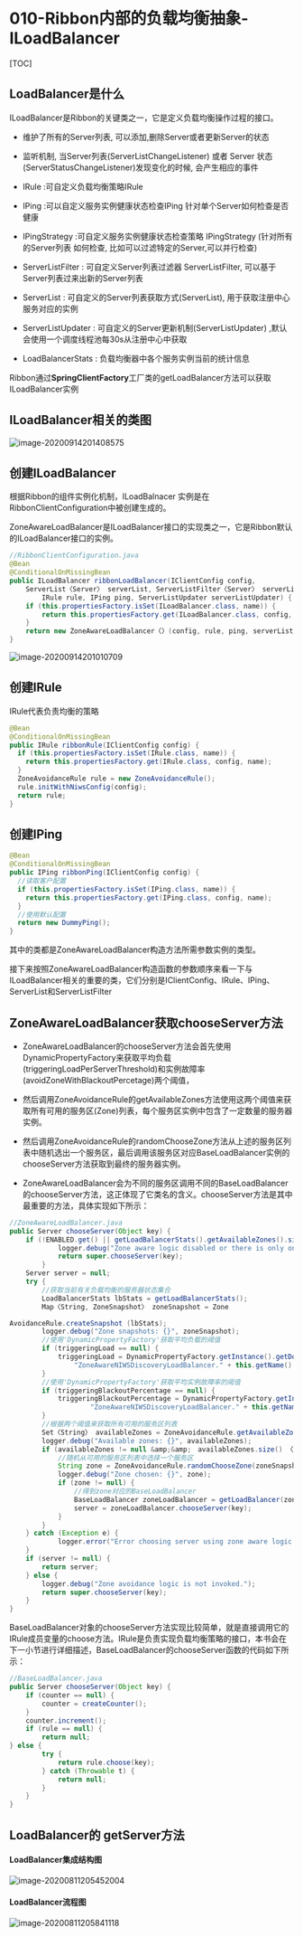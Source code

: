 # 010-Ribbon内部的负载均衡抽象-ILoadBalancer

[TOC]

## LoadBalancer是什么

ILoadBalancer是Ribbon的关键类之一，它是定义负载均衡操作过程的接口。

- 维护了所有的Server列表, 可以添加,删除Server或者更新Server的状态
- 监听机制, 当Server列表(ServerListChangeListener) 或者 Server 状态 (ServerStatusChangeListener)发现变化的时候, 会产生相应的事件
- IRule :可自定义负载均衡策略IRule
- IPing :可以自定义服务实例健康状态检查IPing 针对单个Server如何检查是否健康
- IPingStrategy :可自定义服务实例健康状态检查策略 IPingStrategy (针对所有的Server列表 如何检查, 比如可以过滤特定的Server,可以并行检查)

- ServerListFilter : 可自定义Server列表过滤器 ServerListFilter, 可以基于 Server列表过来出新的Server列表
- ServerList : 可自定义的Server列表获取方式(ServerList), 用于获取注册中心服务对应的实例
- ServerListUpdater : 可自定义的Server更新机制(ServerListUpdater) ,默认会使用一个调度线程池每30s从注册中心中获取
- LoadBalancerStats : 负载均衡器中各个服务实例当前的统计信息

Ribbon通过**SpringClientFactory**工厂类的getLoadBalancer方法可以获取ILoadBalancer实例

## ILoadBalancer相关的类图

![image-20200914201408575](../../../../assets/image-20200914201408575.png)

## 创建ILoadBalancer

根据Ribbon的组件实例化机制，ILoadBalnacer 实例是在 RibbonClientConfiguration中被创建生成的。

ZoneAwareLoadBalancer是ILoadBalancer接口的实现类之一，它是Ribbon默认的ILoadBalancer接口的实例。

```java
//RibbonClientConfiguration.java
@Bean
@ConditionalOnMissingBean
public ILoadBalancer ribbonLoadBalancer(IClientConfig config,
    ServerList〈Server〉 serverList, ServerListFilter〈Server〉 serverListFilter,
        IRule rule, IPing ping, ServerListUpdater serverListUpdater) {
    if (this.propertiesFactory.isSet(ILoadBalancer.class, name)) {
        return this.propertiesFactory.get(ILoadBalancer.class, config, name);
    }
    return new ZoneAwareLoadBalancer〈〉(config, rule, ping, serverList, serverListFilter, serverListUpdater);
}
```

![image-20200914201010709](../../../../assets/image-20200914201010709.png)

## 创建IRule

IRule代表负责均衡的策略

```java
@Bean
@ConditionalOnMissingBean
public IRule ribbonRule(IClientConfig config) {
  if (this.propertiesFactory.isSet(IRule.class, name)) {
    return this.propertiesFactory.get(IRule.class, config, name);
  }
  ZoneAvoidanceRule rule = new ZoneAvoidanceRule();
  rule.initWithNiwsConfig(config);
  return rule;
}
```

## 创建IPing

```java
@Bean
@ConditionalOnMissingBean
public IPing ribbonPing(IClientConfig config) {
  //读取客户配置
  if (this.propertiesFactory.isSet(IPing.class, name)) {
    return this.propertiesFactory.get(IPing.class, config, name);
  }
  //使用默认配置
  return new DummyPing();
}
```



其中的类都是ZoneAwareLoadBalancer构造方法所需参数实例的类型。

接下来按照ZoneAwareLoadBalancer构造函数的参数顺序来看一下与ILoadBalancer相关的重要的类，它们分别是IClientConfig、IRule、IPing、ServerList和ServerListFilter

## ZoneAwareLoadBalancer获取chooseServer方法

- ZoneAwareLoadBalancer的chooseServer方法会首先使用DynamicPropertyFactory来获取平均负载(triggeringLoadPerServerThreshold)和实例故障率(avoidZoneWithBlackoutPercetage)两个阈值，

- 然后调用ZoneAvoidanceRule的getAvailableZones方法使用这两个阈值来获取所有可用的服务区(Zone)列表，每个服务区实例中包含了一定数量的服务器实例。

- 然后调用ZoneAvoidanceRule的randomChooseZone方法从上述的服务区列表中随机选出一个服务区，最后调用该服务区对应BaseLoadBalancer实例的chooseServer方法获取到最终的服务器实例。
- ZoneAwareLoadBalancer会为不同的服务区调用不同的BaseLoadBalancer的chooseServer方法，这正体现了它类名的含义。chooseServer方法是其中最重要的方法，具体实现如下所示：

```java
//ZoneAwareLoadBalancer.java
public Server chooseServer(Object key) {
    if (!ENABLED.get() || getLoadBalancerStats().getAvailableZones().size() 〈= 1) {
            logger.debug("Zone aware logic disabled or there is only one zone");
            return super.chooseServer(key);
        }
    Server server = null;
    try {
        //获取当前有关负载均衡的服务器状态集合
        LoadBalancerStats lbStats = getLoadBalancerStats();
        Map〈String, ZoneSnapshot〉 zoneSnapshot = Zone

AvoidanceRule.createSnapshot (lbStats);
        logger.debug("Zone snapshots: {}", zoneSnapshot);
        //使用'DynamicPropertyFactory'获取平均负载的阈值
        if (triggeringLoad == null) {
            triggeringLoad = DynamicPropertyFactory.getInstance().getDoubleProperty(
                "ZoneAwareNIWSDiscoveryLoadBalancer." + this.getName() + ".triggeringLoadPerServerThreshold", 0.2d);
        }
        //使用'DynamicPropertyFactory'获取平均实例故障率的阈值
        if (triggeringBlackoutPercentage == null) {
            triggeringBlackoutPercentage = DynamicPropertyFactory.getInstance(). getDoubleProperty(
                    "ZoneAwareNIWSDiscoveryLoadBalancer." + this.getName() + ".avoidZoneWithBlackoutPercetage", 0.99999d);
        }
        //根据两个阈值来获取所有可用的服务区列表
        Set〈String〉 availableZones = ZoneAvoidanceRule.getAvailableZones(zoneSnapshot, triggeringLoad.get(), triggeringBlackoutPercentage.get());
        logger.debug("Available zones: {}", availableZones);
        if (availableZones != null &amp;&amp;　availableZones.size() 〈 zoneSnapshot.keySet().size()) {
            //随机从可用的服务区列表中选择一个服务区
            String zone = ZoneAvoidanceRule.randomChooseZone(zoneSnapshot, availableZones);
            logger.debug("Zone chosen: {}", zone);
            if (zone != null) {
                //得到zone对应的BaseLoadBalancer
                BaseLoadBalancer zoneLoadBalancer = getLoadBalancer(zone);
                server = zoneLoadBalancer.chooseServer(key);
            }
        }
    } catch (Exception e) {
            logger.error("Error choosing server using zone aware logic for load balancer={}", name, e);
    }
    if (server != null) {
        return server;
    } else {
        logger.debug("Zone avoidance logic is not invoked.");
        return super.chooseServer(key);
    }
}
```

BaseLoadBalancer对象的chooseServer方法实现比较简单，就是直接调用它的IRule成员变量的choose方法。IRule是负责实现负载均衡策略的接口，本书会在下一小节进行详细描述，BaseLoadBalancer的chooseServer函数的代码如下所示：

```java
//BaseLoadBalancer.java
public Server chooseServer(Object key) {
    if (counter == null) {
        counter = createCounter();
    }
    counter.increment();
    if (rule == null) {
        return null;
} else {
        try {
            return rule.choose(key);
        } catch (Throwable t) {
            return null;
        }
    }
}
```

## LoadBalancer的 getServer方法

#### LoadBalancer集成结构图

![image-20200811205452004](../../../../assets/image-20200811205452004.png) 

#### LoadBalancer流程图

![image-20200811205841118](../../../../assets/image-20200811205841118.png)